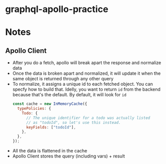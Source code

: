 # graphql-apollo-practice

# Notes

## Apollo Client

- After you do a fetch, apollo will break apart the response and normalize data
- Once the data is broken apart and normalized, it will update it when the same object is returned through any other query
- To normalize, it assigns a unique id to each fetched object. You can specfy how to build that. Idelly, you want to return `id` from the backend because that's the default. By default, it will look for `id`
  ```js
  const cache = new InMemoryCache({
    typePolicies: {
      Todo: {
        // The unique identifier for a todo was actually listed
        // as "todoId", so let's use this instead.
        keyFields: ["todoId"],
      },
    },
  });
  ```
- All the data is flattened in the cache
- Apollo Client stores the query (including vars) + result
